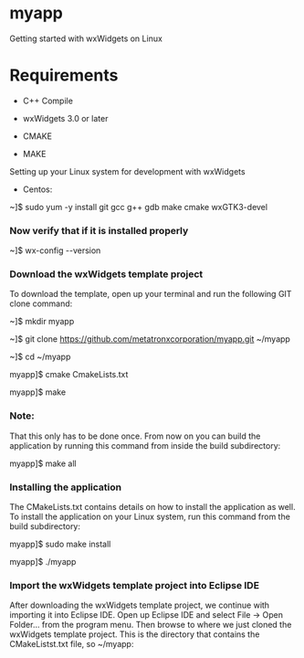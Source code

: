 # myapp

Getting started with wxWidgets on Linux

# Requirements

* C++ Compile

* wxWidgets 3.0 or later

* CMAKE

* MAKE

 Setting up your Linux system for development with wxWidgets

* Centos:

~]$ sudo yum -y install git gcc g++ gdb make cmake wxGTK3-devel

### Now verify that if it is installed properly

~]$ wx-config --version

### Download the wxWidgets template project

To download the template, open up your terminal and run the following GIT clone command:

~]$ mkdir myapp

~]$ git clone https://github.com/metatronxcorporation/myapp.git ~/myapp

~]$ cd ~/myapp

myapp]$ cmake CmakeLists.txt

myapp]$ make

### Note:

That this only has to be done once. From now on you can build the application by running this command from inside the build subdirectory:

myapp]$ make all

### Installing the application

The CMakeLists.txt contains details on how to install the application as well. To install the application on your Linux system, run this command from the build subdirectory:

myapp]$ sudo make install

myapp]$ ./myapp

### Import the wxWidgets template project into Eclipse IDE

After downloading the wxWidgets template project, we continue with importing it into Eclipse IDE. Open up Eclipse IDE and select File → Open Folder… from the program menu. Then browse to where we just cloned the wxWidgets template project. This is the directory that contains the CMakeListst.txt file, so ~/myapp:
